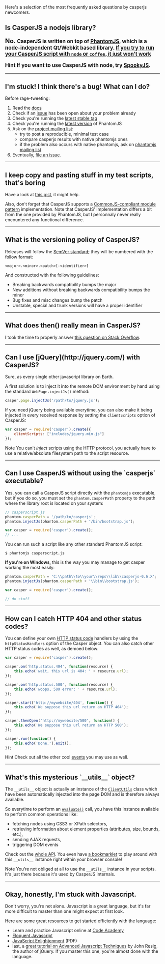 Here's a selection of the most frequently asked questions by casperjs
newcomers.

<h2 id="faq-nodejs">Is CasperJS a nodejs library?</h2>

<div style="font-size:120%;font-weight:bold">
    <p>
        <big>No.</big> CasperJS is written on top of
        <a href="http://www.phantomjs.org/">PhantomJS</a>, which is a
        node-independent Qt/Webkit based library. <ins>If you try to run your
        CasperJS script with <code>node</code> or <code>coffee</code>, it just
        won't work</ins>
    </p>
    <p>
        <span class="label label-info">Hint</span>
        If you want to use CasperJS with node, try
        <a href="https://github.com/WaterfallEngineering/SpookyJS">SpookyJS</a>.
    </p>
</div>

* * * * *

<h2 id="faq-help">I'm stuck! I think there's a bug! What can I do?</h2>

Before rage-tweeting:

1. Read the [docs](http://casperjs.org/)
2. Check if an [issue](https://github.com/n1k0/casperjs/issues) has been open about your problem already
3. Check you're running the [latest stable tag](https://github.com/n1k0/casperjs/tags)
4. Check you're running the [latest version](http://code.google.com/p/phantomjs/downloads/list) of PhantomJS
5. Ask on the [project mailing list](https://groups.google.com/forum/#!forum/casperjs):
   - try to post a reproducible, minimal test case
   - compare casperjs results with native phantomjs ones
   - if the problem also occurs with native phantomjs, ask on [phantomjs mailing list](https://groups.google.com/forum/#!forum/phantomjs)
6. Eventually, [file an issue](https://github.com/n1k0/casperjs/issues/new).

* * * * *

<h2 id="faq-modularization">I keep copy and pasting stuff in my test scripts, that's boring</h2>

Have a look at [this gist](https://gist.github.com/3813361), it might help.

Also, don't forget that CasperJS supports a [CommonJS-compliant module pattern](http://wiki.commonjs.org/wiki/Modules/1.1)
implementation. Note that CasperJS' implementation differs a bit from the one provided by PhantomJS, but
I personnaly never really encountered any functional difference.

* * * * *

<h2 id="faq-versioning">What is the versioning policy of CasperJS?</h2>

Releases will follow the [SemVer standard](http://semver.org/); they
will be numbered with the follow format:

```
<major>.<minor>.<patch>[-<identifier>]
```

And constructed with the following guidelines:

- Breaking backwards compatibility bumps the major
- New additions without breaking backwards compatibility bumps the minor
- Bug fixes and misc changes bump the patch
- Unstable, special and trunk versions will have a proper identifier

* * * * *

<h2 id="#faq-steps">What does then() really mean in CasperJS?</h2>

I took the time to properly answer [this question on Stack Overflow](http://stackoverflow.com/a/11957919/330911).

* * * * *

<h2 id="faq-jquery">Can I use [jQuery](http://jquery.com/) with CasperJS?</h2>

Sure, as every single other javascript library on Earth.

A first solution is to inject it into the remote DOM environment by
hand using the standard `WebPage.injectJs()` method:

```javascript
casper.page.injectJs('/path/to/jquery.js');
```

If you need jQuery being available everytime, you can also make it being
injected in every received response by setting the `clientScripts`
option of CasperJS:

```javascript
var casper = require('casper').create({
    clientScripts: ["includes/jquery.min.js"]
});
```

<span class="label label-info">Note</span>
You can't *inject* scripts using the HTTP protocol, you actually have to use
a relative/absolute filesystem path to the script resource.

* * * * *

<h2 id="faq-executable">Can I use CasperJS without using the `casperjs` executable?</h2>

Yes, you can call a CasperJS script directly with the `phantomjs`
executable, but if you do so, you must set the `phantom.casperPath`
property to the path where the library root is located on your system:

```javascript
// casperscript.js
phantom.casperPath = '/path/to/casperjs';
phantom.injectJs(phantom.casperPath + '/bin/bootstrap.js');

var casper = require('casper').create();
// ...
```

You can run such a script like any other standard PhantomJS script:

```
$ phantomjs casperscript.js
```

**If you're on Windows**, this is the way you may manage to get casper working
the most easily:

```javascript
phantom.casperPath = 'C:\\path\\to\\your\\repo\\lib\\casperjs-0.6.X';
phantom.injectJs(phantom.casperPath + '\\bin\\bootstrap.js');

var casper = require('casper').create();

// do stuff
```

* * * * *

<h2 id="faq-httpstatuses">How can I catch HTTP 404 and other status codes?</h2>

You can define your own
[HTTP status code](http://en.wikipedia.org/wiki/List_of_HTTP_status_codes)
handlers by using the `httpStatusHandlers` option of the Casper object. You can
also catch other HTTP status codes as well, as demoed below:

```javascript
var casper = require('casper').create();

casper.on('http.status.404', function(resource) {
    this.echo('wait, this url is 404: ' + resource.url);
});

casper.on('http.status.500', function(resource) {
    this.echo('woops, 500 error: ' + resource.url);
});

casper.start('http://mywebsite/404', function() {
    this.echo('We suppose this url return an HTTP 404');
});

casper.thenOpen('http://mywebsite/500', function() {
    this.echo('We suppose this url return an HTTP 500');
});

casper.run(function() {
    this.echo('Done.').exit();
});
```

<span class="label label-info">Hint</span>
Check out all the other cool [events](events-filters.html) you may use as well.

* * * * *

<h2 id="faq-utils">What's this mysterious `__utils__` object?</h2>

The `__utils__` object is actually an instance of the [`ClientUtils`](api.html#client-utils) class which
have been automatically injected into the page DOM and is therefore always available.

So everytime to perform an [`evaluate()`](api.html#casper.evaluate) call, you have this instance available
to perform common operations like:

- fetching nodes using CSS3 or XPath selectors,
- retrieving information about element properties (attributes, size, bounds, etc.),
- sending AJAX requests,
- triggering DOM events

Check out the [whole API](api.html#client-utils). You even have
[a bookmarklet](api.html#bookmarklet) to play around with this `__utils__` instance
right within your browser console!

<span class="label label-info">Note</span> You're not obliged at all to use the `__utils__`
instance in your scripts. It's just there because it's used by CasperJS internals.

* * * * *

<h2 id="faq-javascript">Okay, honestly, I'm stuck with Javascript.</h2>

Don't worry, you're not alone. Javascript is a great language, but it's far more
difficult to master than one might expect at first look.

Here are some great resources to get started efficiently with the language:

- Learn and practice Javascript online at [Code Academy](http://www.codecademy.com/tracks/javascript)
- [Eloquent Javascript](http://eloquentjavascript.net/contents.html)
- [JavaScript Enlightenment](http://www.javascriptenlightenment.com/JavaScript_Enlightenment.pdf) (PDF)
- last, a [great tutorial on Advanced Javascript Techniques](http://ejohn.org/apps/learn/)
  by John Resig, the author of jQuery. If you master this one, you're almost done with
  the language.
